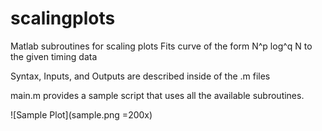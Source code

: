 # scalingplots
Matlab subroutines for scaling plots
Fits curve of the form N^p log^q N to the given timing data

Syntax, Inputs, and Outputs are described inside of the .m files

main.m provides a sample script that uses all the available subroutines.

![Sample Plot](sample.png =200x)
